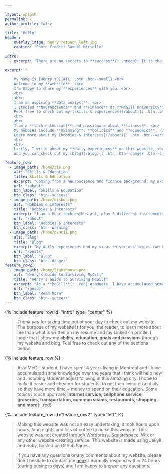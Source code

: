 ```yaml
---

layout: splash
permalink: /
author_profile: false
    
title: "Hello"
header:
    overlay_image: henry_retouch_left.jpg
    caption: "Photo Credit: Samuel Miriello"
    
intro: 
  - excerpt: 'There are no secrets to **success**{: .green}. It is the result of **preparation, hard work**{: .green}, and learning from **failure**{: .red}. [**Colin Powell**]'
  
excerpt: "

    My name is [Henry Yu](#){: .btn .btn--small}.<br>
    Welcome to my **website**. <br>
    I'm happy to share my **experiences** with you. <br>
    <br> 
    <br>
    I am an aspiring **data analyst**. <br>
    I studied **Neuroscience** and **Finance** at **McGill University**{: #red .red}<br>
    Feel free to check out my [skills & experiences](/about){: .btn .btn--success .btn--small}<br>
    <br>
    <br>
    I am a **tech enthusiast** and passionate about **fitness**. <br>
    My hobbies include **swimming**, **politics** and **economics**. <br> 
    Learn more about my [hobbies & interests](/about){: .btn .btn--warning .btn--small}<br>
    <br>
    <br>
    Lastly, I write about my **daily experiences** on this website, <br>
    and you can check out my [blog](/blog){: .btn .btn--danger .btn--small}"

feature_row:
  - image_path: /home/tie.png
    alt: "Skills & Education"
    title: Skills & Education
    excerpt: "Coming from a neuroscience and finance background, my skillset is adaptable to **numerous industries**."
    url: "/about"
    btn_label: "Skills & Education" 
    btn_class: "btn--success"
  - image_path: /home/bishop.png
    alt: "Hobbies & Interests"
    title: "Hobbies & Interests"
    excerpt: "I am a huge tech enthusiast, play 3 different instruments and love swimming."
    url: "/about"
    btn_label: "Hobbies & Interests"
    btn_class: "btn--warning"
  - image_path: /home/pencil.png
    alt: "Blog"
    title: "Blog"
    excerpt: "My daily experiences and my views on various topics can be found here."
    url: "/posts"
    btn_label: "Blog"
    btn_class: "btn--danger"
feature_row2:
  - image_path: /home/lighthouse.png
    alt: "Henry's Guide to Surviving McGill"
    title: "Henry's Guide to Surviving McGill"
    excerpt: "As a **McGill**{: .red} graduate, I have accumulated some tips and advice to help you survive your time at **McGill**{: .red}."
    url: "/guide"
    btn_label: "Read More"
    btn_class: "btn--success"
---
```

{% include feature_row id="intro" type="center" %}

> *Thank you* for taking time out of your day to check out my website. The purpose of my website is for you, the reader, to learn more about me than what is written on my resume and my Linked-In profile. I hope that I show my **ability, education, goals and passions** through my website and blog. Feel free to check out any of the sections below. 

{% include feature_row %}

> As a McGill student, I have spent 4 years living in Montreal and I have accumulated some knowledge over the years that I think will help new and incoming students adjust to living in this amazing city. I hope to make it easier and cheaper for students' to get their living essentials so they have more time + money to spend on their education. Some topics I touch upon are: **internet service, cellphone service, groceries, transportation, common scams, restaurants, shopping and more**{: .red} 

{% include feature_row id="feature_row2" type="left" %}

> Making this website was not an easy undertaking, it took hours upon hours, long nights and lots of coffee to make this website. This website was not created through Wordpress, Squarespace, Wix or any other website-creating service. This website is made using Jekyll and Ruby, hosted on Github Pages. 

> If you have any questions or any comments about my website, please don't hesitate to contact me [here](/contact). I normally respond within 24 hours (during business days) and I am happy to answer any questions. 

